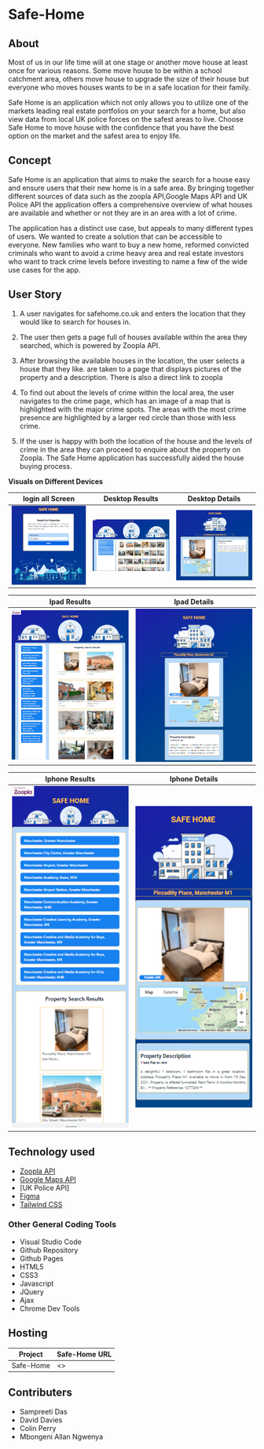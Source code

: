 # Safe-Home

## About

Most of us in our life time will at one stage or another move house at least once for various reasons. Some move house to be within a school catchment area, others move house to upgrade the size of their house but everyone who moves houses wants to be in a safe location for their family.

Safe Home is an application which not only allows you to utilize one of the markets leading real estate portfolios on your search for a home, but also view data from local UK police forces on the safest areas to live. Choose Safe Home to move house with the confidence that you have the best option on the market and the safest area to enjoy life.

## Concept

Safe Home is an application that aims to make the search for a house easy and ensure users that their new home is in a safe area. By bringing together different sources of data such as the zoopla API,Google Maps API and UK Police API the application offers a comprehensive overview of what houses are available and whether or not they are in an area with a lot of crime.

The application has a distinct use case, but appeals to many different types of users. We wanted to create a solution that can be accessible to everyone. New families who want to buy a new home, reformed convicted criminals who want to avoid a crime heavy area and real estate investors who want to track crime levels before investing to name a few of the wide use cases for the app.

## User Story

1. A user navigates for safehome.co.uk and enters the location that they would like to search for houses in.

2. The user then gets a page full of houses available within the area they searched, which is powered by Zoopla API.

3. After browsing the available houses in the location, the user selects a house that they like. are taken to a page that displays pictures of the property and a description. There is also a direct link to zoopla

4. To find out about the levels of crime within the local area, the user navigates to the crime page, which has an image of a map that is highlighted with the major crime spots. The areas with the most crime presence are highlighted by a larger red circle than those with less crime.

5. If the user is happy with both the location of the house and the levels of crime in the area they can proceed to enquire about the property on Zoopla. The Safe Home application has successfully aided the house buying process.

**Visuals on Different Devices**

| login all Screen                                         | Desktop Results                                          | Desktop Details                                            |
| -------------------------------------------------------- | -------------------------------------------------------- | ---------------------------------------------------------- |
| <img src="assets\img\ReadmeImg\deskOne.png" width="250"> | <img src="assets\img\ReadmeImg\deskTwo.png" width="250"> | <img src="assets\img\ReadmeImg\deskThree.png" width="250"> |

| Ipad Results                                             | Ipad Details                                               |
| -------------------------------------------------------- | ---------------------------------------------------------- |
| <img src="assets\img\ReadmeImg\ipadTwo.png" width="250"> | <img src="assets\img\ReadmeImg\ipadThree.png" width="250"> |

| Iphone Results                                             | Iphone Details                                               |
| ---------------------------------------------------------- | ------------------------------------------------------------ |
| <img src="assets\img\ReadmeImg\iphoneTwo.png" width="250"> | <img src="assets\img\ReadmeImg\iphoneThree.png" width="250"> |

## Technology used


- [Zoopla API](https://rapidapi.com/apidojo/api/zoopla)
- [Google Maps API](https://rapidapi.com/googlecloud/api/google-maps-geocoding/)
- [UK Police API]
- [Figma](https://www.figma.com/)
- [Tailwind CSS](https://tailwindcss.com/)

### Other General Coding Tools

- Visual Studio Code
- Github Repository
- Github Pages
- HTML5
- CSS3
- Javascript
- JQuery
- Ajax
- Chrome Dev Tools

## Hosting

| Project   | Safe-Home URL |
| --------- | ------------- |
| Safe-Home | <>            |

## Contributers

- Sampreeti Das
- David Davies
- Colin Perry
- Mbongeni Allan Ngwenya
